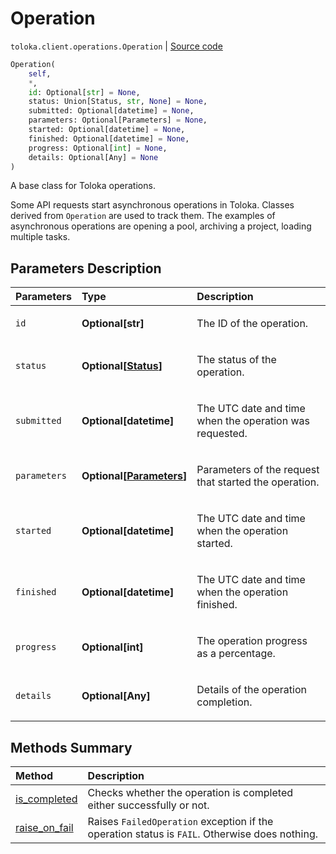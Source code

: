 # Operation
`toloka.client.operations.Operation` | [Source code](https://github.com/Toloka/toloka-kit/blob/v1.2.2/src/client/operations.py#L51)

```python
Operation(
    self,
    *,
    id: Optional[str] = None,
    status: Union[Status, str, None] = None,
    submitted: Optional[datetime] = None,
    parameters: Optional[Parameters] = None,
    started: Optional[datetime] = None,
    finished: Optional[datetime] = None,
    progress: Optional[int] = None,
    details: Optional[Any] = None
)
```

A base class for Toloka operations.


Some API requests start asynchronous operations in Toloka. Classes derived from `Operation` are used to track them.
The examples of asynchronous operations are opening a pool, archiving a project, loading multiple tasks.

## Parameters Description

| Parameters | Type | Description |
| :----------| :----| :-----------|
`id`|**Optional\[str\]**|<p>The ID of the operation.</p>
`status`|**Optional\[[Status](toloka.client.operations.Operation.Status.md)\]**|<p>The status of the operation.</p>
`submitted`|**Optional\[datetime\]**|<p>The UTC date and time when the operation was requested.</p>
`parameters`|**Optional\[[Parameters](toloka.client.operations.Operation.Parameters.md)\]**|<p>Parameters of the request that started the operation.</p>
`started`|**Optional\[datetime\]**|<p>The UTC date and time when the operation started.</p>
`finished`|**Optional\[datetime\]**|<p>The UTC date and time when the operation finished.</p>
`progress`|**Optional\[int\]**|<p>The operation progress as a percentage.</p>
`details`|**Optional\[Any\]**|<p>Details of the operation completion.</p>
## Methods Summary

| Method | Description |
| :------| :-----------|
[is_completed](toloka.client.operations.Operation.is_completed.md)| Checks whether the operation is completed either successfully or not.
[raise_on_fail](toloka.client.operations.Operation.raise_on_fail.md)| Raises `FailedOperation` exception if the operation status is `FAIL`. Otherwise does nothing.
